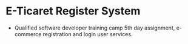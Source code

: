 # E-Ticaret Register System

 - Qualified software developer training camp 5th day assignment, e-commerce registration and login user services.
